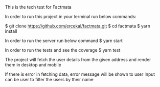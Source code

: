 This is the tech test for Factmata

In order to run this project in your terminal run below commands:

$ git clone https://github.com/ercekal/factmata.git
$ cd factmata
$ yarn install

In order to run the server run below command
$ yarn start

In order to run the tests and see the coverage
$ yarn test

The project will fetch the user details from the given address and render them in desktop and mobile

If there is error in fetching data, error message will be shown to user
Input can be user to filter the users by their name

